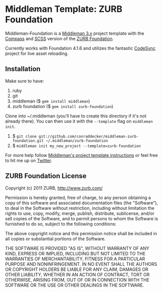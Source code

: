 # Middleman Template: ZURB Foundation #

Middleman-Foundation is a [Middleman 3.x](http://middlemanapp.com/) project template with the [Compass](http://compass-style.org) and [SCSS](http://sass-lang.com/) version of the [ZURB Foundation](http://foundation.zurb.com/).

Currently works with Foundation 4.1.6 and utilizes the fantastic [CodeSync](http://datapimp.github.io/code_sync/) project for live asset reloading.

## Installation ##

Make sure to have:

1. ruby
2. git
3. middleman ($ `gem install middleman`)
4. zurb foundation ($ `gem install zurb-foundation`)

Clone into ~/.middleman (you'll have to create this directory if it's not already there). You can then use it with the `--template` flag on `middleman init`.

1. $ `git clone git://github.com/conraddecker/middleman-zurb-foundation.git ~/.middleman/zurb-foundation`
2. $ `middleman init my_new_project --template=zurb-foundation`

For more help follow [Middleman's project template instructions](http://middlemanapp.com/getting-started/welcome/) or feel free to hit me up on [Twitter](http://twitter.com/conraddecker).

## ZURB Foundation License ##

Copyright (c) 2011 ZURB, http://www.zurb.com/

Permission is hereby granted, free of charge, to any person obtaining
a copy of this software and associated documentation files (the
"Software"), to deal in the Software without restriction, including
without limitation the rights to use, copy, modify, merge, publish,
distribute, sublicense, and/or sell copies of the Software, and to
permit persons to whom the Software is furnished to do so, subject to
the following conditions:

The above copyright notice and this permission notice shall be
included in all copies or substantial portions of the Software.

THE SOFTWARE IS PROVIDED "AS IS", WITHOUT WARRANTY OF ANY KIND,
EXPRESS OR IMPLIED, INCLUDING BUT NOT LIMITED TO THE WARRANTIES OF
MERCHANTABILITY, FITNESS FOR A PARTICULAR PURPOSE AND
NONINFRINGEMENT. IN NO EVENT SHALL THE AUTHORS OR COPYRIGHT HOLDERS BE
LIABLE FOR ANY CLAIM, DAMAGES OR OTHER LIABILITY, WHETHER IN AN ACTION
OF CONTRACT, TORT OR OTHERWISE, ARISING FROM, OUT OF OR IN CONNECTION
WITH THE SOFTWARE OR THE USE OR OTHER DEALINGS IN THE SOFTWARE.
